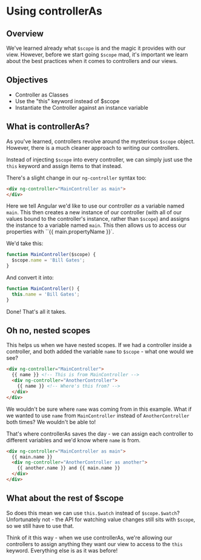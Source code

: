 # Using controllerAs

## Overview

We've learned already what `$scope` is and the magic it provides with our view. However, before we start going `$scope` mad, it's important we learn about the best practices when it comes to controllers and our views.

## Objectives

- Controller as Classes
- Use the "this" keyword instead of $scope
- Instantiate the Controller against an instance variable

## What is controllerAs?

As you've learned, controllers revolve around the mysterious `$scope` object. However, there is a much cleaner approach to writing our controllers.

Instead of injecting `$scope` into every controller, we can simply just use the `this` keyword and assign items to that instead.
 
There's a slight change in our `ng-controller` syntax too:

```html
<div ng-controller="MainController as main">
</div>
```

Here we tell Angular we'd like to use our controller *as* a variable named `main`. This then creates a new instance of our controller (with all of our values bound to the controller's instance, rather than `$scope`) and assigns the instance to a variable named `main`. This then allows us to access our properties with ``{{ main.propertyName }}`.

We'd take this:

```js
function MainController($scope) {
  $scope.name = 'Bill Gates';
}
```

And convert it into:

```js
function MainController() {
  this.name = 'Bill Gates';
}
```

Done! That's all it takes.

## Oh no, nested scopes

This helps us when we have nested scopes. If we had a controller inside a controller, and both added the variable `name` to `$scope` - what one would we see?

```html
<div ng-controller="MainController">
  {{ name }} <!-- This is from MainController -->
  <div ng-controller="AnotherController">
    {{ name }} <!-- Where's this from? -->
  </div>
</div>
```

We wouldn't be sure where `name` was coming from in this example. What if we wanted to use `name` from `MainController` instead of `AnotherController` both times? We wouldn't be able to!

That's where controllerAs saves the day - we can assign each controller to different variables and we'd know where `name` is from.
 
```html
<div ng-controller="MainController as main">
  {{ main.name }}
  <div ng-controller="AnotherController as another">
    {{ another.name }} and {{ main.name }}
  </div>
</div>
```

## What about the rest of $scope

So does this mean we can use `this.$watch` instead of `$scope.$watch`? Unfortunately not - the API for watching value changes still sits with `$scope`, so we still have to use that.

Think of it this way - when we use controllerAs, we're allowing our controllers to assign anything they want our view to access to the `this` keyword. Everything else is as it was before!